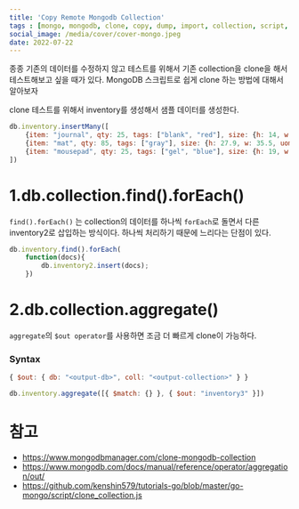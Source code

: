 ```yaml
---
title: 'Copy Remote Mongodb Collection'
tags : [mongo, mongodb, clone, copy, dump, import, collection, script, 몽고]
social_image: /media/cover/cover-mongo.jpeg
date: 2022-07-22
---
```


종종 기존의 데이터를 수정하지 않고 테스트를 위해서 기존 collection을 clone을 해서 테스트해보고 싶을 때가 있다. MongoDB 스크립트로 쉽게 clone 하는 방법에 대해서 알아보자

clone 테스트를 위해서 inventory를 생성해서 샘플 데이터를 생성한다.

```javascript
db.inventory.insertMany([
    {item: "journal", qty: 25, tags: ["blank", "red"], size: {h: 14, w: 21, uom: "cm"}},
    {item: "mat", qty: 85, tags: ["gray"], size: {h: 27.9, w: 35.5, uom: "cm"}},
    {item: "mousepad", qty: 25, tags: ["gel", "blue"], size: {h: 19, w: 22.85, uom: "cm"}}
])
```

# 1.db.collection.find().forEach()

`find().forEach()` 는 collection의 데이터를 하나씩 `forEach`로 돌면서 다른 inventory2로 삽입하는 방식이다. 하나씩 처리하기 때문에 느리다는 단점이 있다. 

```javascript
db.inventory.find().forEach(
    function(docs){
        db.inventory2.insert(docs);
    })
```

# 2.db.collection.aggregate() 

`aggregate`의 `$out operator`를 사용하면 조금 더 빠르게 clone이 가능하다. 

### Syntax

```javascript
{ $out: { db: "<output-db>", coll: "<output-collection>" } }
```



```javascript
db.inventory.aggregate([{ $match: {} }, { $out: "inventory3" }])

```

# 참고

- https://www.mongodbmanager.com/clone-mongodb-collection
- https://www.mongodb.com/docs/manual/reference/operator/aggregation/out/
- https://github.com/kenshin579/tutorials-go/blob/master/go-mongo/script/clone_collection.js

  
